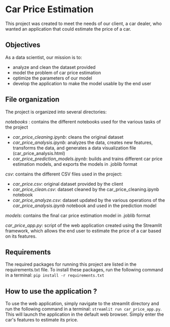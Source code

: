 
# Car Price Estimation

This project was created to meet the needs of our client, a car dealer, who wanted an application that could estimate the price of a car.

## Objectives
As a data scientist, our mission is to:

- analyze and clean the dataset provided
- model the problem of car price estimation
- optimize the parameters of our model
- develop the application to make the model usable by the end user

## File organization

The project is organized into several directories:

*notebooks* : contains the different notebooks used for the various tasks of the project
- *car_price_cleaning.ipynb*: cleans the original dataset
- *car_price_analysis.ipynb*: analyzes the data, creates new features, transforms  the data, and generates a data visualization file (car_price_analysis.html)
- *car_price_prediction_models.ipynb*: builds and trains different car price estimation models, and exports the models in .joblib format

*csv*: contains the different CSV files used in the project:
- *car_price.csv*: original dataset provided by the client
- *car_price_clean.csv*: dataset cleaned by the car_price_cleaning.ipynb notebook
- *car_price_analyze.csv*: dataset updated by the various operations of the *car_price_analysis.ipynb* notebook and used in the prediction model

*models*: contains the final car price estimation model in .joblib format 

*car_price_app.py*: script of the web application created using the Streamlit framework, which allows the end user to estimate the price of a car based on its features.

## Requirements 
The required packages for running this project are listed in the requirements.txt file. To install these packages, run the following command in a terminal: `pip install -r requirements.txt`

## How to use the application ?
To use the web application, simply navigate to the streamlit directory and run the following command in a terminal: `streamlit run car_price_app.py`.  
This will launch the application in the default web browser. Simply enter the car's features to estimate its price.

